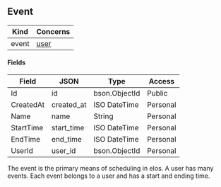 Event
-----

| Kind   | Concerns
| ------ | ----------|
| event  | [user](https://github.com/elos/documentation/blob/master/data/models/user.md) |

#### Fields
| Field         | JSON          | Type          | Access    |
| ------------- | ------------- | ------------- | --------- |
| Id            | id            | bson.ObjectId | Public    |
| CreatedAt     | created_at    | ISO DateTime  | Personal  |
| Name          | name          | String        | Personal  |
| StartTime     | start_time    | ISO DateTime  | Personal  |
| EndTime       | end_time      | ISO DateTime  | Personal  |
| UserId        | user_id       | bson.ObjectId | Personal  |

The event is the primary means of scheduling in elos. A user has many events. Each event belongs to a user and has a start and ending time.
